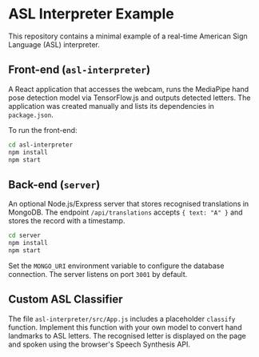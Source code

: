 
# ASL Interpreter Example

This repository contains a minimal example of a real-time American Sign Language (ASL) interpreter.

## Front-end (`asl-interpreter`)

A React application that accesses the webcam, runs the MediaPipe hand pose detection model via TensorFlow.js and outputs detected letters. The application was created manually and lists its dependencies in `package.json`.

To run the front-end:

```bash
cd asl-interpreter
npm install
npm start
```

## Back-end (`server`)

An optional Node.js/Express server that stores recognised translations in MongoDB. The endpoint `/api/translations` accepts `{ text: "A" }` and stores the record with a timestamp.

```bash
cd server
npm install
npm start
```

Set the `MONGO_URI` environment variable to configure the database connection. The server listens on port `3001` by default.

## Custom ASL Classifier

The file `asl-interpreter/src/App.js` includes a placeholder `classify` function. Implement this function with your own model to convert hand landmarks to ASL letters. The recognised letter is displayed on the page and spoken using the browser's Speech Synthesis API.
